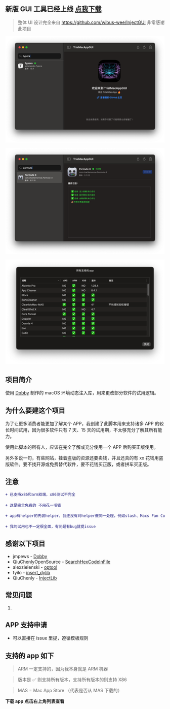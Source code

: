 ## 新版 GUI 工具已经上线 [点我下载](https://github.com/TrialMacApp/TrialMacApp/releases/latest)

> 整体 UI 设计完全来自 https://github.com/wibus-wee/InjectGUI 非常感谢此项目

![](/img/1.png)

![](/img/5.png)

![](/img/6.png)

## 项目简介

使用 [Dobby](https://github.com/jmpews/Dobby) 制作的 macOS 环境动态注入库，用来更改部分软件的试用逻辑。

## 为什么要建这个项目

为了让更多消费者能更加了解某个 APP，我创建了此脚本用来支持诸多 APP 的较长时间试用，因为很多软件只有 7 天、15 天的试用期，不太够充分了解其所有能力。

使用此脚本的所有人，应该在完全了解或充分使用一个 APP 后购买正版使用。

另外多说一句，有些网站，挂着盗版的资源还要卖钱，并且还真的有 xx 花钱用盗版软件。要不找开源或免费替代软件，要不花钱买正版，或者拼车买正版。

## 注意

```diff
+ 已支持x86和arm双端，x86测试不完全

+ 这是完全免费的 不用花一毛钱

+ app有helper的先装helper，我还没有对helper做同一处理，例如stash、Macs Fan Control 等软件

+ 我的试用也不一定很全面，有问题有bug就提issue
```

## 感谢以下项目

- jmpews - [Dobby](https://github.com/jmpews/Dobby)
- QiuChenlyOpenSource - [SearchHexCodeInFile](https://github.com/QiuChenlyOpenSource/SearchHexCodeInFile)
- alexzielenski - [optool](https://github.com/alexzielenski/optool)
- tyilo - [insert_dylib](https://github.com/tyilo/insert_dylib)
- QiuChenly - [InjectLib](https://github.com/QiuChenly/InjectLib)

## 常见问题

1.

## APP 支持申请

- 可以直接在 issue 里提，遵循模板规则

## 支持的 app 如下

> ARM 一定支持的，因为我本身就是 ARM 机器

> 版本是 ✅ 则支持所有版本，支持所有版本的则支持 X86

> MAS = Mac App Store （代表是否从 MAS 下载的）

**下载 app 点击右上角列表查看**
